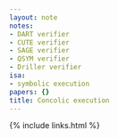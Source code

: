 ```yaml
---
layout: note
notes:
- DART verifier
- CUTE verifier
- SAGE verifier
- QSYM verifier
- Driller verifier
isa:
- symbolic execution
papers: {}
title: Concolic execution
---
```

{% include links.html %}
